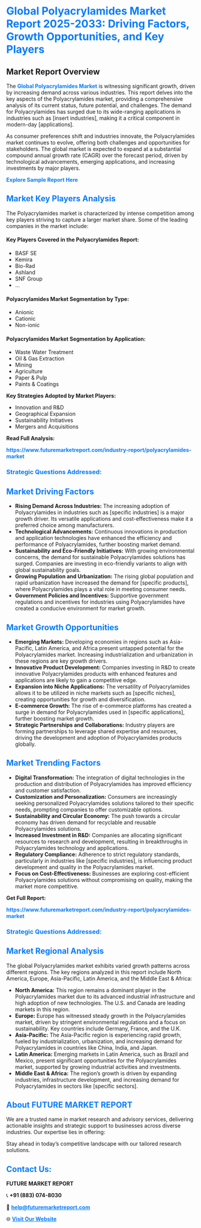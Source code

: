 <h1 style="color: #007BFF;">Global Polyacrylamides Market Report 2025-2033: Driving Factors, Growth Opportunities, and Key Players</h1>

<section id="overview">
<h2>Market Report Overview</h2>
<p>The <a href="https://www.futuremarketreport.com/industry-report/polyacrylamides-market" style="color: #007BFF; text-decoration: none;"><strong>Global Polyacrylamides Market</strong></a> is witnessing significant growth, driven by increasing demand across various industries. This report delves into the key aspects of the Polyacrylamides market, providing a comprehensive analysis of its current status, future potential, and challenges. The demand for Polyacrylamides has surged due to its wide-ranging applications in industries such as [insert industries], making it a critical component in modern-day [applications].</p>
<p>As consumer preferences shift and industries innovate, the Polyacrylamides market continues to evolve, offering both challenges and opportunities for stakeholders. The global market is expected to expand at a substantial compound annual growth rate (CAGR) over the forecast period, driven by technological advancements, emerging applications, and increasing investments by major players.</p>
</section>

<section id="overview">
<p><a href="https://www.futuremarketreport.com/request-sample/reportId=105673" style="color: #007BFF; text-decoration: none;"><strong>Explore Sample Report Here</strong></a></p>
</section>

<section id="key-players">
<h2 style="color: #007BFF;">Market Key Players Analysis</h2>
<p>The Polyacrylamides market is characterized by intense competition among key players striving to capture a larger market share. Some of the leading companies in the market include:</p>
<h4>Key Players Covered in the Polyacrylamides Report:</h4>
<ul><li>BASF SE</li><li>Kemira</li><li>Bio-Rad</li><li>Ashland</li><li>SNF Group</li><li>...</li></ul>
<h4>Polyacrylamides Market Segmentation by Type:</h4>
<ul><li>Anionic</li><li>Cationic</li><li>Non-ionic</li></ul>

<h4>Polyacrylamides Market Segmentation by Application:</h4>
<ul><li>Waste Water Treatment</li><li>Oil &amp; Gas Extraction</li><li>Mining</li><li>Agriculture</li><li>Paper &amp; Pulp</li><li>Paints &amp; Coatings</li></ul>
<p><strong>Key Strategies Adopted by Market Players:</strong></p>
<ul>
<li>Innovation and R&D</li>
<li>Geographical Expansion</li>
<li>Sustainability Initiatives</li>
<li>Mergers and Acquisitions</li>
</ul>
</section>

<section>
<p><strong>Read Full Analysis: </strong></p><a href="https://www.futuremarketreport.com/industry-report/polyacrylamides-market" style="color: #007BFF; text-decoration: none;"><strong>https://www.futuremarketreport.com/industry-report/polyacrylamides-market</strong></a>
<h3 style="color: #007BFF;">Strategic Questions Addressed:</h3>
</section>

<section id="driving-factors">
<h2 style="color: #007BFF;">Market Driving Factors</h2>
<ul>
<li><strong>Rising Demand Across Industries:</strong> The increasing adoption of Polyacrylamides in industries such as [specific industries] is a major growth driver. Its versatile applications and cost-effectiveness make it a preferred choice among manufacturers.</li>
<li><strong>Technological Advancements:</strong> Continuous innovations in production and application technologies have enhanced the efficiency and performance of Polyacrylamides, further boosting market demand.</li>
<li><strong>Sustainability and Eco-Friendly Initiatives:</strong> With growing environmental concerns, the demand for sustainable Polyacrylamides solutions has surged. Companies are investing in eco-friendly variants to align with global sustainability goals.</li>
<li><strong>Growing Population and Urbanization:</strong> The rising global population and rapid urbanization have increased the demand for [specific products], where Polyacrylamides plays a vital role in meeting consumer needs.</li>
<li><strong>Government Policies and Incentives:</strong> Supportive government regulations and incentives for industries using Polyacrylamides have created a conducive environment for market growth.</li>
</ul>
</section>

<section id="growth-opportunities">
<h2 style="color: #007BFF;">Market Growth Opportunities</h2>
<ul>
<li><strong>Emerging Markets:</strong> Developing economies in regions such as Asia-Pacific, Latin America, and Africa present untapped potential for the Polyacrylamides market. Increasing industrialization and urbanization in these regions are key growth drivers.</li>
<li><strong>Innovative Product Development:</strong> Companies investing in R&D to create innovative Polyacrylamides products with enhanced features and applications are likely to gain a competitive edge.</li>
<li><strong>Expansion into Niche Applications:</strong> The versatility of Polyacrylamides allows it to be utilized in niche markets such as [specific niches], creating opportunities for growth and diversification.</li>
<li><strong>E-commerce Growth:</strong> The rise of e-commerce platforms has created a surge in demand for Polyacrylamides used in [specific applications], further boosting market growth.</li>
<li><strong>Strategic Partnerships and Collaborations:</strong> Industry players are forming partnerships to leverage shared expertise and resources, driving the development and adoption of Polyacrylamides products globally.</li>
</ul>
</section>

<section id="trending-factors">
<h2 style="color: #007BFF;">Market Trending Factors</h2>
<ul>
<li><strong>Digital Transformation:</strong> The integration of digital technologies in the production and distribution of Polyacrylamides has improved efficiency and customer satisfaction.</li>
<li><strong>Customization and Personalization:</strong> Consumers are increasingly seeking personalized Polyacrylamides solutions tailored to their specific needs, prompting companies to offer customizable options.</li>
<li><strong>Sustainability and Circular Economy:</strong> The push towards a circular economy has driven demand for recyclable and reusable Polyacrylamides solutions.</li>
<li><strong>Increased Investment in R&D:</strong> Companies are allocating significant resources to research and development, resulting in breakthroughs in Polyacrylamides technology and applications.</li>
<li><strong>Regulatory Compliance:</strong> Adherence to strict regulatory standards, particularly in industries like [specific industries], is influencing product development and quality in the Polyacrylamides market.</li>
<li><strong>Focus on Cost-Effectiveness:</strong> Businesses are exploring cost-efficient Polyacrylamides solutions without compromising on quality, making the market more competitive.</li>
</ul>
</section>

<section>
<p><strong>Get Full Report: </strong></p><a href="https://www.futuremarketreport.com/industry-report/polyacrylamides-market" style="color: #007BFF; text-decoration: none;"><strong>https://www.futuremarketreport.com/industry-report/polyacrylamides-market</strong></a>
<h3 style="color: #007BFF;">Strategic Questions Addressed:</h3>
</section>


<section id="regional-analysis">
<h2 style="color: #007BFF;">Market Regional Analysis</h2>
<p>The global Polyacrylamides market exhibits varied growth patterns across different regions. The key regions analyzed in this report include North America, Europe, Asia-Pacific, Latin America, and the Middle East & Africa:</p>
<ul>
<li><strong>North America:</strong> This region remains a dominant player in the Polyacrylamides market due to its advanced industrial infrastructure and high adoption of new technologies. The U.S. and Canada are leading markets in this region.</li>
<li><strong>Europe:</strong> Europe has witnessed steady growth in the Polyacrylamides market, driven by stringent environmental regulations and a focus on sustainability. Key countries include Germany, France, and the U.K.</li>
<li><strong>Asia-Pacific:</strong> The Asia-Pacific region is experiencing rapid growth, fueled by industrialization, urbanization, and increasing demand for Polyacrylamides in countries like China, India, and Japan.</li>
<li><strong>Latin America:</strong> Emerging markets in Latin America, such as Brazil and Mexico, present significant opportunities for the Polyacrylamides market, supported by growing industrial activities and investments.</li>
<li><strong>Middle East & Africa:</strong> The region’s growth is driven by expanding industries, infrastructure development, and increasing demand for Polyacrylamides in sectors like [specific sectors].</li>
</ul>
</section>

<footer>
<h2 style="color: #007BFF;">About FUTURE MARKET REPORT</h2>
<p>We are a trusted name in market research and advisory services, delivering actionable insights and strategic support to businesses across diverse industries. Our expertise lies in offering:</p>

<p>Stay ahead in today’s competitive landscape with our tailored research solutions.</p>

<h2 style="color: #007BFF;">Contact Us:</h2>
<p><strong>FUTURE MARKET REPORT</strong></p>
<p>📞 <strong>+91 (883) 074-8030</strong></p>
<p>📧 <strong><a href="mailto:help@futuremarketreport.com" style="color: #007BFF;">help@futuremarketreport.com</a></strong></p>
<p>🌐 <strong><a href="https://www.futuremarketreport.com/" style="color: #007BFF;">Visit Our Website</a></strong></p>
</footer>